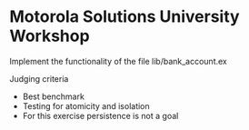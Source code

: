# Motorola Solutions University Workshop

Implement the functionality of the file lib/bank_account.ex

Judging criteria

* Best benchmark
* Testing for atomicity and isolation
* For this exercise persistence is not a goal
